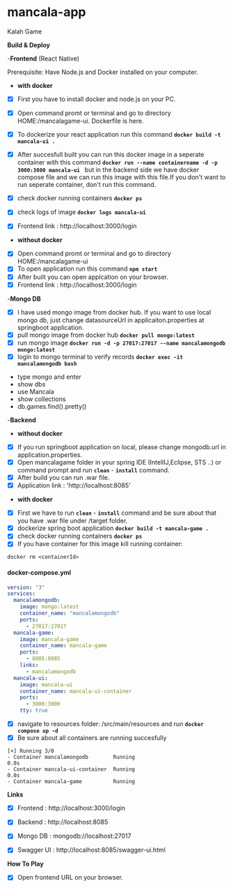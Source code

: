 # mancala-app
 Kalah Game


**Build & Deploy**

-**Frontend**
(React Native)

Prerequisite:
Have Node.js and Docker installed on your computer.

* **with docker**

- [x] First you have to install docker and node.js on your PC.
- [x] Open command promt or terminal and go to directory HOME:/mancalagame-ui. Dockerfile is here.
- [x] To dockerize your  react  application run this command **`docker build -t mancala-ui .`**  
- [x] After succesfull built you can run this docker image in a seperate container with this command  **`docker run --name containername -d -p 3000:3000 mancala-ui `**  but in the backend side we have docker compose file and we can run this image with this file.If you don't want to run seperate container, don't run this command.
- [x] check docker running containers  **`docker ps`** 
- [x] check logs of  image **`docker logs mancala-ui`** 
- [x] Frontend link :  http://localhost:3000/login



* **without docker**

- [x] Open command promt or terminal and go to directory HOME:/mancalagame-ui
- [x] To open application run this command **` npm start `** 
- [x] After built you can open applcation on your browser. 
- [x] Frontend link :  http://localhost:3000/login

-**Mongo DB**
- [x] I have used mongo image from docker hub. If you want to use local mongo db, just change datasourceUrl in applicaiton.properties at springboot application.
- [x] pull mongo image from docker hub **`docker pull mongo:latest`**
- [x] run mongo image **`docker run -d -p 27017:27017 --name mancalamongodb mongo:latest`**
- [x] login to mongo terminal to verify records **`docker exec -it mancalamongodb bash`**
- type mongo and enter
- show dbs
- use Mancala
- show collections
- db.games.find().pretty()


-**Backend**

* **without docker**
- [x] If you run springboot application on local, please change mongodb.url in application.properties.
- [x] Open mancalagame folder in your spring IDE (IntellIJ,Eclipse, STS ..) or command prompt and run **`clean`** - **`install`** command.
- [x] After build you can run .war file.
- [x] Application link : 'http://localhost:8085'
  
* **with docker**
- [x] First we have to run **`clean`** - **`install`** command and be sure about that you have .war file under /target folder.
- [x] dockerize spring boot application **`docker build -t mancala-game .`**
- [x] check docker running containers  **`docker ps`** 
- [x] If you have container for this image kill running container:
```
docker rm <containerId>
```

#### docker-compose.yml
```yaml
version: "3"
services:
  mancalamongodb:
    image: mongo:latest
    container_name: "mancalamongodb"
    ports:
      - 27017:27017
  mancala-game:
    image: mancala-game
    container_name: mancala-game
    ports:
      - 8085:8085
    links:
      - mancalamongodb
  mancala-ui:
    image: mancala-ui
    container_name: mancala-ui-container
    ports:
      - 3000:3000
    tty: true
```
- [x] navigate to resources folder:
/src/main/resources and run  **`docker compose up -d`**
- [x] Be sure about all containers are running succesfully
 ```
[+] Running 3/0
 - Container mancalamongodb        Running                                                                                                                                         0.0s
 - Container mancala-ui-container  Running                                                                                                                                         0.0s
 - Container mancala-game          Running   
```


**Links**
- [x] Frontend   :  http://localhost:3000/login
- [x] Backend    :  http://localhost:8085
- [x] Mongo DB   :  mongodb://localhost:27017
- [x] Swagger UI :  http://localhost:8085/swagger-ui.html


**How To Play**

- [x] Open frontend URL on your browser.


